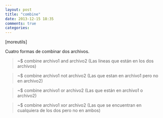 ```yaml
---
layout: post
title: "combine"
date: 2013-12-15 18:35
comments: true
categories: 
---
```

[moreutils]

Cuatro formas de combinar dos archivos.

>~$ combine archivo1 and archivo2 (Las lineas que están en los dos archivos)

>~$ combine archivo1 not archivo2 (Las que estan en archivo1 pero no en archivo2)

>~$ combine archivo1 or archivo2 (Las que están en archivo1 o archivo2)

>~$ combine archivo1 xor archivo2 (Las que se encuentran en cualquiera de los dos pero no en ambos)


